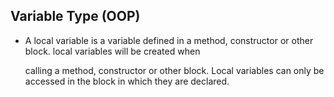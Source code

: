 ## Variable Type (OOP)

- A local variable is a variable defined in a method, constructor or other block. local variables will be created when 

  calling a method, constructor or other block. Local variables can only be accessed in the block in which they are declared.
